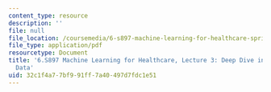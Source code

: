 ```yaml
---
content_type: resource
description: ''
file: null
file_location: /coursemedia/6-s897-machine-learning-for-healthcare-spring-2019/32c1f4a77bf991ff7a40497d7fdc1e51_MIT6_S897S19_lec3.pdf
file_type: application/pdf
resourcetype: Document
title: '6.S897 Machine Learning for Healthcare, Lecture 3: Deep Dive into Clinical
  Data'
uid: 32c1f4a7-7bf9-91ff-7a40-497d7fdc1e51
---
```

